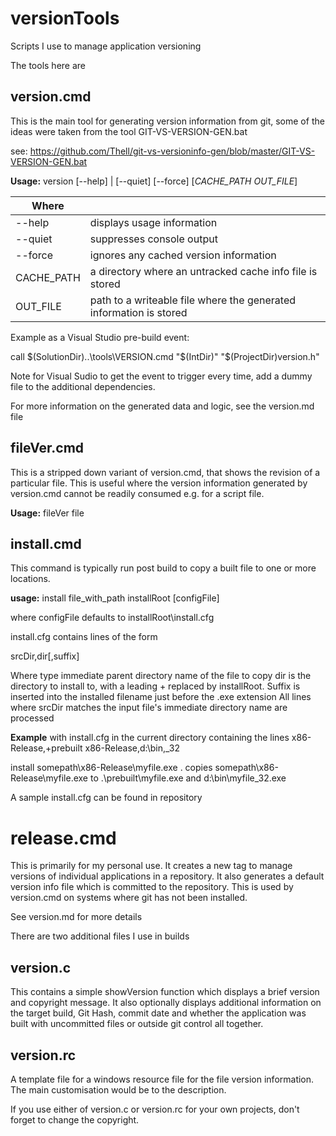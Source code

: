 # versionTools
Scripts I use to manage application versioning

The tools here are

## version.cmd

This is the main tool for generating version information from git, some of the ideas were taken from the tool GIT-VS-VERSION-GEN.bat

see: https://github.com/Thell/git-vs-versioninfo-gen/blob/master/GIT-VS-VERSION-GEN.bat

**Usage:** version [--help] | [--quiet] [--force] [*CACHE_PATH* *OUT_FILE*]

| Where      |                                                              |
| ---------- | ------------------------------------------------------------ |
| --help     | displays usage information                                   |
| --quiet    | suppresses console output                                    |
| --force    | ignores any cached version information                       |
| CACHE_PATH | a directory where an untracked cache info file is stored     |
| OUT_FILE   | path to a writeable file where the generated information is stored |

Example as a Visual Studio pre-build event:

call $(SolutionDir)..\tools\VERSION.cmd "$(IntDir)" "$(ProjectDir)version.h"

Note for Visual Sudio to get the event to trigger every time, add a dummy file to the additional dependencies.

For more information on the generated data and logic, see the version.md file

## fileVer.cmd

This is a stripped down variant of version.cmd, that shows the revision of a particular file. This is useful where the version information generated by version.cmd cannot be readily consumed e.g. for a script file.

**Usage:** fileVer file

## install.cmd

This command is typically run post build to copy a built file to one or more locations.

**usage:** install file_with_path installRoot [configFile]

where configFile defaults to installRoot\install.cfg

 install.cfg contains lines of the form

srcDir,dir[,suffix]

Where type immediate parent directory name of the file to copy dir is the directory to install to, with a leading + replaced by installRoot.  Suffix is inserted into the installed filename just before the .exe extension
All lines where srcDir matches the input file's immediate directory name are processed

**Example** with install.cfg in the current directory containing the lines
x86-Release,+prebuilt
x86-Release,d:\bin,_32

install somepath\x86-Release\myfile.exe .
copies somepath\x86-Release\myfile.exe to .\prebuilt\myfile.exe and d:\bin\myfile_32.exe

A sample install.cfg can be found in repository

# release.cmd

This is primarily for my personal use. It creates a new tag to manage versions of individual applications in a repository. It also generates a default version info file which is committed to the repository. This is used by version.cmd on systems where git has not been installed.

See version.md for more details

There are two additional files I use in builds

## version.c

This contains a simple showVersion function which displays a brief version and copyright message. It also optionally displays additional information on the target build, Git Hash, commit date and whether the application was built with uncommitted files or outside git control all together.

## version.rc

A template file for a windows resource file for the file version information. The main customisation would be to the description.

If you use either of version.c or version.rc for your own projects, don't forget to change the copyright. 